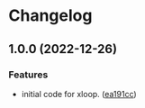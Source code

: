 # Changelog

## 1.0.0 (2022-12-26)


### Features

* initial code for xloop. ([ea191cc](https://github.com/xyngular/py-xloop/commit/ea191ccfa41f3ef1ddc3453c94674c031cfceafa))
